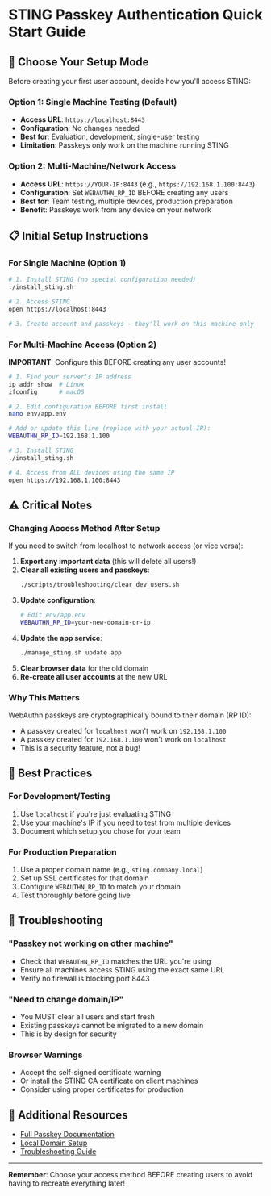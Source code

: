 # STING Passkey Authentication Quick Start Guide

## 🚀 Choose Your Setup Mode

Before creating your first user account, decide how you'll access STING:

### Option 1: Single Machine Testing (Default)
- **Access URL**: `https://localhost:8443`
- **Configuration**: No changes needed
- **Best for**: Evaluation, development, single-user testing
- **Limitation**: Passkeys only work on the machine running STING

### Option 2: Multi-Machine/Network Access
- **Access URL**: `https://YOUR-IP:8443` (e.g., `https://192.168.1.100:8443`)
- **Configuration**: Set `WEBAUTHN_RP_ID` BEFORE creating any users
- **Best for**: Team testing, multiple devices, production preparation
- **Benefit**: Passkeys work from any device on your network

## 📋 Initial Setup Instructions

### For Single Machine (Option 1)
```bash
# 1. Install STING (no special configuration needed)
./install_sting.sh

# 2. Access STING
open https://localhost:8443

# 3. Create account and passkeys - they'll work on this machine only
```

### For Multi-Machine Access (Option 2)

**IMPORTANT**: Configure this BEFORE creating any user accounts!

```bash
# 1. Find your server's IP address
ip addr show  # Linux
ifconfig      # macOS

# 2. Edit configuration BEFORE first install
nano env/app.env

# Add or update this line (replace with your actual IP):
WEBAUTHN_RP_ID=192.168.1.100

# 3. Install STING
./install_sting.sh

# 4. Access from ALL devices using the same IP
open https://192.168.1.100:8443
```

## ⚠️ Critical Notes

### Changing Access Method After Setup

If you need to switch from localhost to network access (or vice versa):

1. **Export any important data** (this will delete all users!)
2. **Clear all existing users and passkeys**:
   ```bash
   ./scripts/troubleshooting/clear_dev_users.sh
   ```
3. **Update configuration**:
   ```bash
   # Edit env/app.env
   WEBAUTHN_RP_ID=your-new-domain-or-ip
   ```
4. **Update the app service**:
   ```bash
   ./manage_sting.sh update app
   ```
5. **Clear browser data** for the old domain
6. **Re-create all user accounts** at the new URL

### Why This Matters

WebAuthn passkeys are cryptographically bound to their domain (RP ID):
- A passkey created for `localhost` won't work on `192.168.1.100`
- A passkey created for `192.168.1.100` won't work on `localhost`
- This is a security feature, not a bug!

## 🎯 Best Practices

### For Development/Testing
1. Use `localhost` if you're just evaluating STING
2. Use your machine's IP if you need to test from multiple devices
3. Document which setup you chose for your team

### For Production Preparation
1. Use a proper domain name (e.g., `sting.company.local`)
2. Set up SSL certificates for that domain
3. Configure `WEBAUTHN_RP_ID` to match your domain
4. Test thoroughly before going live

## 🔧 Troubleshooting

### "Passkey not working on other machine"
- Check that `WEBAUTHN_RP_ID` matches the URL you're using
- Ensure all machines access STING using the exact same URL
- Verify no firewall is blocking port 8443

### "Need to change domain/IP"
- You MUST clear all users and start fresh
- Existing passkeys cannot be migrated to a new domain
- This is by design for security

### Browser Warnings
- Accept the self-signed certificate warning
- Or install the STING CA certificate on client machines
- Consider using proper certificates for production

## 📖 Additional Resources

- [Full Passkey Documentation](./PASSKEY_CROSS_MACHINE_INSTRUCTIONS.md)
- [Local Domain Setup](./scripts/setup_local_domain.sh)
- [Troubleshooting Guide](./CLAUDE.md#passkey-cross-machine-issues-july-2025)

---

**Remember**: Choose your access method BEFORE creating users to avoid having to recreate everything later!